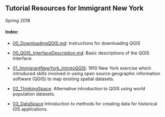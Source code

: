## Tutorial Resources for Immigrant New York
Spring 2018

#### Index:
* [00_DownloadingQGIS.md](https://github.com/CenterForSpatialResearch/gis_resources/blob/master/immigrant_new_york_spring18/introductory_tutorials/00_DownloadingQGIS.md): Instructions for downloading QGIS
* [00_QGIS_InterfaceDescription.md](https://github.com/CenterForSpatialResearch/gis_resources/blob/master/immigrant_new_york_spring18/introductory_tutorials/00_QGIS_InterfaceDescription.md): Basic descriptions of the QGIS interface.
* [01_ImmigrantNewYork_IntrotoQGIS](https://github.com/CenterForSpatialResearch/gis_resources/tree/master/immigrant_new_york_spring18/introductory_tutorials/01_ImmigrantNewYork_IntrotoQGIS): 1910 New York exercise which introduced skills involved in using open source geographic information software (QGIS) to map existing spatial datasets.

* [02_ThinkingSpace](https://github.com/CenterForSpatialResearch/gis_resources/tree/master/immigrant_new_york_spring18/introductory_tutorials/02_ThinkingSpace). Alternative introduction to QGIS using world population datasets.
* [03_DataSpace](https://github.com/CenterForSpatialResearch/gis_resources/tree/master/immigrant_new_york_spring18/introductory_tutorials/03_DataSpace) Introduction to methods for creating data for historical GIS applications.
